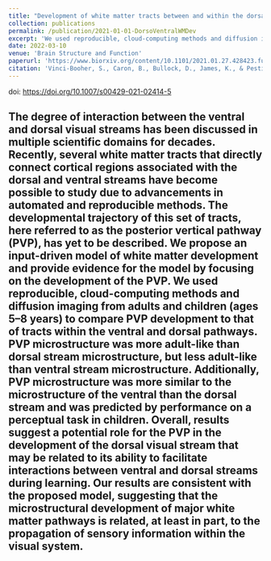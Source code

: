 ```yaml
---
title: "Development of white matter tracts between and within the dorsal and ventral streams"
collection: publications
permalink: /publication/2021-01-01-DorsoVentralWMDev
excerpt: 'We used reproducible, cloud-computing methods and diffusion imaging from adults and children (ages 5-8 years) to compare PVP development to that of tracts within the ventral and dorsal pathways. Overall, results suggest a potential role for the PVP in the development of the dorsal visual stream that may be related to its ability to facilitate interactions between ventral and dorsal streams during learning. <br/><img src="/images/vinci-booher2022_WordCloud.svg">'
date: 2022-03-10
venue: 'Brain Structure and Function'
paperurl: 'https://www.biorxiv.org/content/10.1101/2021.01.27.428423.full.pdf'
citation: 'Vinci-Booher, S., Caron, B., Bullock, D., James, K., & Pestilli, F. (2022). Development of white matter tracts between and within the dorsal and ventral streams. <i>Brain Structure and Function</i>, 227(4), 1457-1477.'
---
```

doi: https://doi.org/10.1007/s00429-021-02414-5

The degree of interaction between the ventral and dorsal visual streams has been discussed in multiple scientific domains for decades. Recently, several white matter tracts that directly connect cortical regions associated with the dorsal and ventral streams have become possible to study due to advancements in automated and reproducible methods. The developmental trajectory of this set of tracts, here referred to as the posterior vertical pathway (PVP), has yet to be described. We propose an input-driven model of white matter development and provide evidence for the model by focusing on the development of the PVP. We used reproducible, cloud-computing methods and diffusion imaging from adults and children (ages 5–8 years) to compare PVP development to that of tracts within the ventral and dorsal pathways. PVP microstructure was more adult-like than dorsal stream microstructure, but less adult-like than ventral stream microstructure. Additionally, PVP microstructure was more similar to the microstructure of the ventral than the dorsal stream and was predicted by performance on a perceptual task in children. Overall, results suggest a potential role for the PVP in the development of the dorsal visual stream that may be related to its ability to facilitate interactions between ventral and dorsal streams during learning. Our results are consistent with the proposed model, suggesting that the microstructural development of major white matter pathways is related, at least in part, to the propagation of sensory information within the visual system.
---

